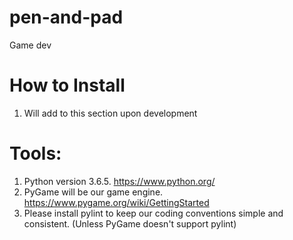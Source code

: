 # pen-and-pad
Game dev

# How to Install
1) Will add to this section upon development

# Tools:
1) Python version 3.6.5. https://www.python.org/
2) PyGame will be our game engine. https://www.pygame.org/wiki/GettingStarted
3) Please install pylint to keep our coding conventions simple and consistent. (Unless PyGame doesn't support pylint)
